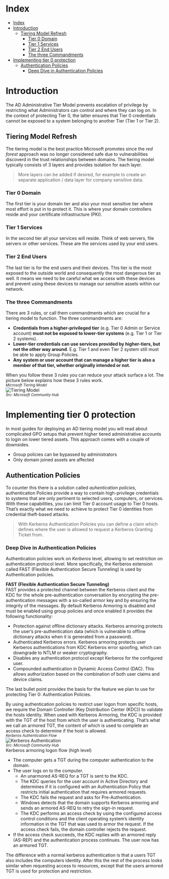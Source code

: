 # Index
- [Index](#index)
- [Introduction](#introduction)
  - [Tiering Model Refresh](#tiering-model-refresh)
    - [Tier 0 Domain](#tier-0-domain)
    - [Tier 1 Services](#tier-1-services)
    - [Tier 2 End Users](#tier-2-end-users)
    - [The three Commandments](#the-three-commandments)
- [Implementing tier 0 protection](#implementing-tier-0-protection)
  - [Authentication Policies](#authentication-policies)
    - [Deep Dive in Authentication Policies](#deep-dive-in-authentication-policies)

# Introduction
The AD Administrative Tier Model prevents escalation of privilege by restricting what Administrators can control and where they can log on. In the context of protecting Tier 0, the latter ensures that Tier 0 credentials cannot be exposed to a system belonging to another Tier (Tier 1 or Tier 2).

## Tiering Model Refresh
The tiering model is the best practice Microsoft promotes since the *red forest* approach was no longer considered safe due to vulnerabilities discoverd in the trust relationships between domains. The tiering model typically consists of 3 layers and provides isolation for each layer.

> More layers can be added if desired, for example to create an separate application / data layer for company sensitive data.

### Tier 0 Domain
The first tier is your domain tier and also your most sensitive tier where most effort is put in to protect it. This is where your domain controllers reside and your certificate infrastructure (PKI).

### Tier 1 Services
In the second tier all your services will reside. Think of web servers, file servers or other services. These are the services used by your end users.

### Tier 2 End Users
The last tier is for the end users and their devices. This tier is the most exposed to the outside world and consequently the most dangerous tier as well. It means we need to be careful what we access with these devices and prevent using these devices to manage our sensitive assets within our network.

### The three Commandments
There are 3 rules, or call them commandments which are crucial for a tiering model to function. The three commandments are:
- **Credentials from a higher-privileged tier** (e.g. Tier 0 Admin or Service account) **must not be exposed to lower-tier systems** (e.g. Tier 1 or Tier 2 systems).
- **Lower-tier credentials can use services provided by higher-tiers, but not the other way around**. E.g. Tier 1 and even Tier 2 system still must be able to apply Group Policies.
- **Any system or user account that can manage a higher tier is also a member of that tier, whether originally intended or not.**  

When you follow these 3 rules you can reduce your attack surface a lot. The picture below explains how these 3 rules work.  
<sub>*Microsoft Tiering Model*</sub>  
![Tiering Model](https://techcommunity.microsoft.com/t5/s/gxcuf89792/images/bS00MDUyODUxLTU1MDI2Mmk4RTYwNjEwMzI1QUM3RTJB?image-dimensions=450x450&revision=21)  
<sub>*Src: Microsoft Community Hub*</sub> 

# Implementing tier 0 protection
In most guides for deploying an AD tiering model you will read about complicated GPO setups that prevent higher tiered administrative accounts to login on lower tiered assets. This approach comes with a couple of downsides.
- Group policies can be bypassed by administrators
- Only domain joined assets are affected  

## Authentication Policies
To counter this there is a solution called *auhentication policies*, authentication Policies provide a way to contain high-privilege credentials to systems that are only pertinent to selected users, computers, or services. With these capabilities, you can limit Tier 0 account usage to Tier 0 hosts. That’s exactly what we need to achieve to protect Tier 0 identities from credential theft-based attacks.  

> With Kerberos Authentication Policies you can define a claim which defines where the user is allowed to request a Kerberos Granting Ticket from.

### Deep Dive in Authentication Policies
Authentication policies work on *Kerberos* level, allowing to set restriction on authentication protocol level. More specifically, the Kerberos extension called FAST (Flexible Authentication Secure Tunneling) is used by Authentication policies. 

**FAST (Flexible Authentication Secure Tunneling)**  
FAST provides a protected channel between the Kerberos client and the KDC for the whole pre-authentication conversation by encrypting the pre-authentication messages with a so-called armor key and by ensuring the integrity of the messages. By default Kerberos Armoring is disabled and must be enabled using group policies and once enabled it provides the following functionality:  
- Protection against offline dictionary attacks. Kerberos armoring protects the user’s pre-authentication data (which is vulnerable to offline dictionary attacks when it is generated from a password).
- Authenticated Kerberos errors. Kerberos armoring protects user Kerberos authentications from KDC Kerberos error spoofing, which can downgrade to NTLM or weaker cryptography.
- Disables any authentication protocol except Kerberos for the configured user.
- Compounded authentication in Dynamic Access Control (DAC). This allows authorization based on the combination of both user claims and device claims.  

The last bullet point provides the basis for the feature we plan to use for protecting Tier 0: Authentication Policies.  

By using authentication policies to restrict user logon from specific hosts, we require the Domain Controller (Key Distribution Center (KDC)) to validate the hosts identity. When used with Kerberos Armoring, the KDC is provided with the TGT of the host from which the user is authenticating. That’s what we call an armored TGT, the content of which is used to complete an access check to determine if the host is allowed.  
<sub>*Kerberos Authentication Flow*</sub>  
![Kerberos Authentication](https://techcommunity.microsoft.com/t5/s/gxcuf89792/images/bS00MDUyODUxLTU1MDI3N2kyODU1MzE0OTgzMEVGRTE4?revision=21)  
<sub>*Src: Microsoft Community Hub*</sub>  
Kerberos armoring logon flow (high level)
- The computer gets a TGT during the computer authentication to the domain.
- The user logs on to the computer.
  - An unarmored AS-REQ for a TGT is sent to the KDC.
  - The KDC queries for the user account in Active Directory and determines if it is configured with an Authentication Policy that restricts initial authentication that requires armored requests.
  - The KDC fails the request and asks for Pre-Authentication.
  - Windows detects that the domain supports Kerberos armoring and sends an armored AS-REQ to retry the sign-in request.
  - The KDC performs an access check by using the configured access control conditions and the client operating system’s identity information in the TGT that was used to armor the request. If the access check fails, the domain controller rejects the request.
- If the access check succeeds, the KDC replies with an armored reply (AS-REP) and the authentication process continues. The user now has an armored TGT.  

The difference with a normal kerberos authentication is that a users TGT also includes the computers identity. After this the rest of the process looks similar when requesting access to resources, except that the users armored TGT is used for protection and restriction.



